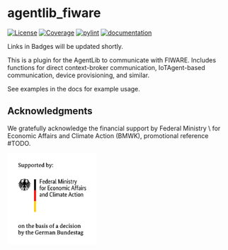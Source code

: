 # agentlib_fiware
[![License](https://img.shields.io/badge/License-BSD%203--Clause-blue.svg)](https://opensource.org/licenses/BSD-3-Clause)
[![Coverage](https://ebc.pages.git-ce.rwth-aachen.de/projects/ebc_acs0017_bmwi_agent/agents_python/agentlib_fiware/main/coverage/badge.svg)](https://ebc.pages.git-ce.rwth-aachen.de/projects/ebc_acs0017_bmwi_agent/agents_python/agentlib_fiware/main/coverage/)
[![pylint](https://ebc.pages.git-ce.rwth-aachen.de/projects/ebc_acs0017_bmwi_agent/agents_python/agentlib_fiware/main/pylint/pylint.svg)](https://ebc.pages.git-ce.rwth-aachen.de/projects/ebc_acs0017_bmwi_agent/agents_python/agentlib_fiware/main/pylint/pylint.html)
[![documentation](https://ebc.pages.git-ce.rwth-aachen.de/projects/ebc_acs0017_bmwi_agent/agents_python/agentlib_fiware/main/docs/doc.svg)](https://ebc.pages.git-ce.rwth-aachen.de/projects/ebc_acs0017_bmwi_agent/agents_python/agentlib_fiware/main/docs/index.html)

Links in Badges will be updated shortly.

This is a plugin for the AgentLib to communicate with FIWARE.
Includes functions for direct context-broker communication, IoTAgent-based communication, device provisioning, and similar.

See examples in the docs for example usage.

## Acknowledgments

We gratefully acknowledge the financial support by Federal Ministry \\ for Economic Affairs and Climate Action (BMWK), promotional reference #TODO.

<img src="./docs/source/images/BMWK_logo.png" alt="BMWK" width="200"/>
